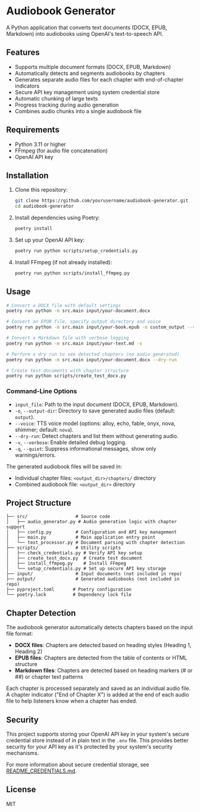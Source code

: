 # Audiobook Generator

A Python application that converts text documents (DOCX, EPUB, Markdown) into audiobooks using OpenAI's text-to-speech API.

## Features

- Supports multiple document formats (DOCX, EPUB, Markdown)
- Automatically detects and segments audiobooks by chapters
- Generates separate audio files for each chapter with end-of-chapter indicators
- Secure API key management using system credential store
- Automatic chunking of large texts
- Progress tracking during audio generation
- Combines audio chunks into a single audiobook file

## Requirements

- Python 3.11 or higher
- FFmpeg (for audio file concatenation)
- OpenAI API key

## Installation

1. Clone this repository:
   ```bash
   git clone https://github.com/yourusername/audiobook-generator.git
   cd audiobook-generator
   ```

2. Install dependencies using Poetry:
   ```bash
   poetry install
   ```

3. Set up your OpenAI API key:
   ```bash
   poetry run python scripts/setup_credentials.py
   ```

4. Install FFmpeg (if not already installed):
   ```bash
   poetry run python scripts/install_ffmpeg.py
   ```

## Usage

```bash
# Convert a DOCX file with default settings
poetry run python -m src.main input/your-document.docx

# Convert an EPUB file, specify output directory and voice
poetry run python -m src.main input/your-book.epub -o custom_output --voice shimmer

# Convert a Markdown file with verbose logging
poetry run python -m src.main input/your-text.md -v

# Perform a dry run to see detected chapters (no audio generated)
poetry run python -m src.main input/your-document.docx --dry-run

# Create test documents with chapter structure
poetry run python scripts/create_test_docx.py
```

### Command-Line Options

- `input_file`: Path to the input document (DOCX, EPUB, Markdown).
- `-o`, `--output-dir`: Directory to save generated audio files (default: `output`).
- `--voice`: TTS voice model (options: alloy, echo, fable, onyx, nova, shimmer; default: `nova`).
- `--dry-run`: Detect chapters and list them without generating audio.
- `-v`, `--verbose`: Enable detailed debug logging.
- `-q`, `--quiet`: Suppress informational messages, show only warnings/errors.

The generated audiobook files will be saved in:
- Individual chapter files: `<output_dir>/chapters/` directory
- Combined audiobook file: `<output_dir>` directory

## Project Structure

```
├── src/                  # Source code
│   ├── audio_generator.py # Audio generation logic with chapter support
│   ├── config.py         # Configuration and API key management
│   ├── main.py           # Main application entry point
│   └── text_processor.py # Document parsing with chapter detection
├── scripts/              # Utility scripts
│   ├── check_credentials.py # Verify API key setup
│   ├── create_test_docx.py  # Create test document
│   ├── install_ffmpeg.py    # Install FFmpeg
│   └── setup_credentials.py # Set up secure API key storage
├── input/                # Input documents (not included in repo)
├── output/               # Generated audiobooks (not included in repo)
├── pyproject.toml       # Poetry configuration
└── poetry.lock          # Dependency lock file
```

## Chapter Detection

The audiobook generator automatically detects chapters based on the input file format:

- **DOCX files**: Chapters are detected based on heading styles (Heading 1, Heading 2)
- **EPUB files**: Chapters are detected from the table of contents or HTML structure
- **Markdown files**: Chapters are detected based on heading markers (# or ##) or chapter text patterns

Each chapter is processed separately and saved as an individual audio file. A chapter indicator ("End of Chapter X") is added at the end of each audio file to help listeners know when a chapter has ended.

## Security

This project supports storing your OpenAI API key in your system's secure credential store instead of in plain text in the `.env` file. This provides better security for your API key as it's protected by your system's security mechanisms.

For more information about secure credential storage, see [README_CREDENTIALS.md](README_CREDENTIALS.md).

## License

MIT